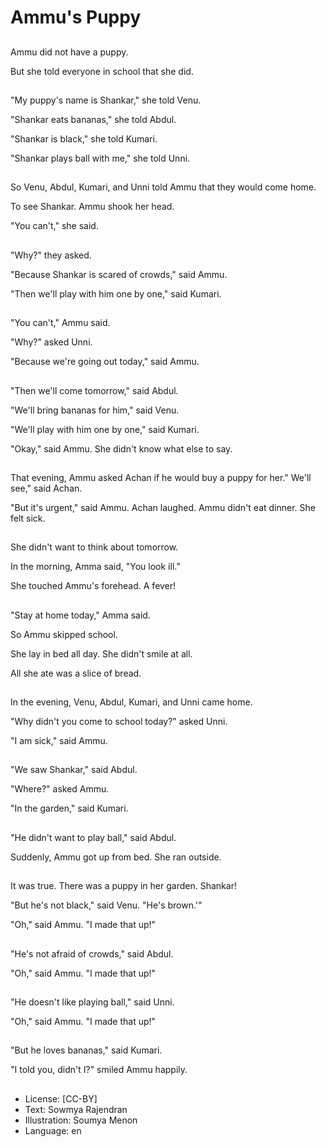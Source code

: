 # Ammu's Puppy

##
Ammu did not have a puppy.

But she told everyone in school that she did.

##
"My puppy's name is Shankar," she told Venu.

"Shankar eats bananas," she told Abdul.

"Shankar is black," she told Kumari.

"Shankar plays ball with me," she told Unni.

##
So Venu, Abdul, Kumari, and Unni told Ammu that they would come home.

To see Shankar. Ammu shook her head.

"You can't," she said.

##
"Why?" they asked.

"Because Shankar is scared of crowds," said Ammu.

"Then we'll play with him one by one," said Kumari.

##
"You can't," Ammu said.

"Why?" asked Unni.

"Because we're going out today," said Ammu.

##
"Then we'll come tomorrow," said Abdul.

"We'll bring bananas for him," said Venu.

"We'll play with him one by one," said Kumari.

"Okay," said Ammu. She didn't know what else to say.

##
That evening, Ammu asked Achan if he would buy a puppy for her." We'll see," said Achan.

"But it's urgent," said Ammu. Achan laughed. Ammu didn't eat dinner. She felt sick.

##
She didn't want to think about tomorrow.

In the morning, Amma said, "You look ill."

She touched Ammu's forehead. A fever!

##
"Stay at home today," Amma said.

So Ammu skipped school.

She lay in bed all day. She didn't smile at all.

All she ate was a slice of bread.

##
In the evening, Venu, Abdul, Kumari, and Unni came home.

"Why didn't you come to school today?" asked Unni.

"I am sick," said Ammu.

##
"We saw Shankar," said Abdul.

"Where?" asked Ammu.

"In the garden," said Kumari.

##
"He didn't want to play ball," said Abdul.

Suddenly, Ammu got up from bed. She ran outside.

##
It was true. There was a puppy in her garden. Shankar!

"But he's not black," said Venu. "He's brown.'"

"Oh," said Ammu. "I made that up!"

##
"He's not afraid of crowds," said Abdul.

"Oh," said Ammu. "I made that up!"

##
"He doesn't like playing ball," said Unni.

"Oh," said Ammu. "I made that up!"

##
"But he loves bananas," said Kumari.

"I told you, didn't I?" smiled Ammu happily.

##
* License: [CC-BY]
* Text: Sowmya Rajendran
* Illustration: Soumya Menon
* Language: en
